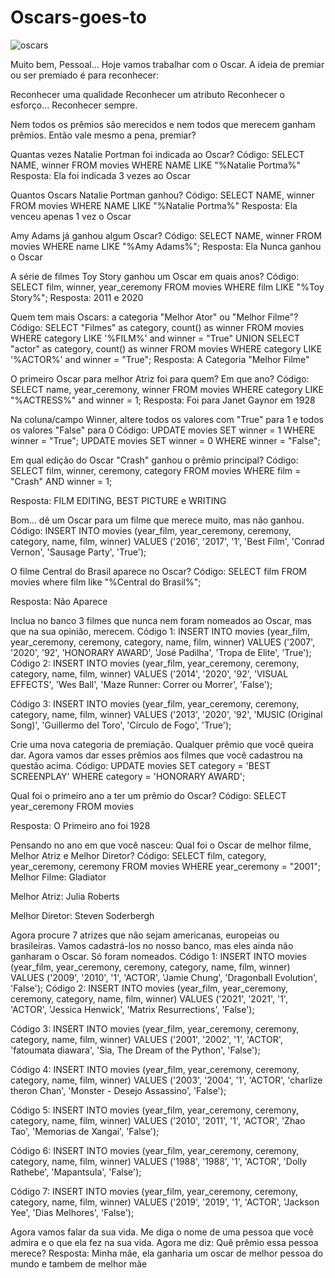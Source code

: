 # Oscars-goes-to
![oscars](https://github.com/LucasSilva77/Oscars-goes-to/assets/125465336/e30d2620-d66e-4f14-97c7-30e93c95f0c9) 

Muito bem, Pessoal...
Hoje vamos trabalhar com o Oscar. A ideia de premiar ou ser premiado é para reconhecer:

Reconhecer uma qualidade Reconhecer um atributo Reconhecer o esforço... Reconhecer sempre.

Nem todos os prêmios são merecidos e nem todos que merecem ganham prêmios. Então vale mesmo a pena, premiar?

Quantas vezes Natalie Portman foi indicada ao Oscar? Código: SELECT NAME, winner FROM movies WHERE NAME LIKE "%Natalie Portma%"
Resposta: Ela foi indicada 3 vezes ao Oscar

Quantos Oscars Natalie Portman ganhou? Código: SELECT NAME, winner FROM movies WHERE NAME LIKE "%Natalie Portma%"
Resposta: Ela venceu apenas 1 vez o Oscar

Amy Adams já ganhou algum Oscar? Código: SELECT NAME, winner FROM movies WHERE name LIKE "%Amy Adams%";
Resposta: Ela Nunca ganhou o Oscar

A série de filmes Toy Story ganhou um Oscar em quais anos? Código: SELECT film, winner, year_ceremony FROM movies WHERE film LIKE "%Toy Story%";
Resposta: 2011 e 2020

Quem tem mais Oscars: a categoria "Melhor Ator" ou "Melhor Filme"? Código: SELECT "Filmes" as category, count() as winner FROM movies WHERE category LIKE '%FILM%' and winner = "True" UNION SELECT "actor" as category, count() as winner FROM movies WHERE category LIKE '%ACTOR%' and winner = "True";
Resposta: A Categoria "Melhor Filme"

O primeiro Oscar para melhor Atriz foi para quem? Em que ano? Código: SELECT name, year_ceremony, winner FROM movies WHERE category LIKE "%ACTRESS%" and winner = 1;
Resposta: Foi para Janet Gaynor em 1928

Na coluna/campo Winner, altere todos os valores com "True" para 1 e todos os valores "False" para 0 Código: UPDATE movies SET winner = 1 WHERE winner = "True"; UPDATE movies SET winner = 0 WHERE winner = "False";

Em qual edição do Oscar "Crash" ganhou o prêmio principal? Código: SELECT film, winner, ceremony, category FROM movies WHERE film = "Crash" AND winner = 1;

Resposta: FILM EDITING, BEST PICTURE e WRITING

Bom... dê um Oscar para um filme que merece muito, mas não ganhou. Código: INSERT INTO movies (year_film, year_ceremony, ceremony, category, name, film, winner) VALUES ('2016', '2017', '1', 'Best Film', 'Conrad Vernon', 'Sausage Party', 'True');

O filme Central do Brasil aparece no Oscar? Código: SELECT film FROM movies where film like "%Central do Brasil%";

Resposta: Não Aparece

Inclua no banco 3 filmes que nunca nem foram nomeados ao Oscar, mas que na sua opinião, merecem. Código 1: INSERT INTO movies (year_film, year_ceremony, ceremony, category, name, film, winner) VALUES ('2007', '2020', '92', 'HONORARY AWARD', 'José Padilha', 'Tropa de Elite', 'True');
Código 2: INSERT INTO movies (year_film, year_ceremony, ceremony, category, name, film, winner) VALUES ('2014', '2020', '92', 'VISUAL EFFECTS', 'Wes Ball', 'Maze Runner: Correr ou Morrer', 'False');

Código 3: INSERT INTO movies (year_film, year_ceremony, ceremony, category, name, film, winner) VALUES ('2013', '2020', '92', 'MUSIC (Original Song)', 'Guillermo del Toro', 'Círculo de Fogo', 'True');

Crie uma nova categoria de premiação. Qualquer prêmio que você queira dar. Agora vamos dar esses prêmios aos filmes que você cadastrou na questão acima. Código: UPDATE movies SET category = 'BEST SCREENPLAY' WHERE category = 'HONORARY AWARD';

Qual foi o primeiro ano a ter um prêmio do Oscar? Código: SELECT year_ceremony FROM movies

Resposta: O Primeiro ano foi 1928

Pensando no ano em que você nasceu: Qual foi o Oscar de melhor filme, Melhor Atriz e Melhor Diretor? Código: SELECT film, category, year_ceremony, ceremony FROM movies WHERE year_ceremony = "2001";
Melhor Filme: Gladiator

Melhor Atriz: Julia Roberts

Melhor Diretor: Steven Soderbergh

Agora procure 7 atrizes que não sejam americanas, europeias ou brasileiras. Vamos cadastrá-los no nosso banco, mas eles ainda não ganharam o Oscar. Só foram nomeados. Código 1: INSERT INTO movies (year_film, year_ceremony, ceremony, category, name, film, winner) VALUES ('2009', '2010', '1', 'ACTOR', 'Jamie Chung', 'Dragonball Evolution', 'False');
Código 2: INSERT INTO movies (year_film, year_ceremony, ceremony, category, name, film, winner) VALUES ('2021', '2021', '1', 'ACTOR', 'Jessica Henwick', 'Matrix Resurrections', 'False');

Código 3: INSERT INTO movies (year_film, year_ceremony, ceremony, category, name, film, winner) VALUES ('2001', '2002', '1', 'ACTOR', 'fatoumata diawara', 'Sia, The Dream of the Python', 'False');

Código 4: INSERT INTO movies (year_film, year_ceremony, ceremony, category, name, film, winner) VALUES ('2003', '2004', '1', 'ACTOR', 'charlize theron Chan', 'Monster - Desejo Assassino', 'False');

Código 5: INSERT INTO movies (year_film, year_ceremony, ceremony, category, name, film, winner) VALUES ('2010', '2011', '1', 'ACTOR', 'Zhao Tao', 'Memorias de Xangai', 'False');

Código 6: INSERT INTO movies (year_film, year_ceremony, ceremony, category, name, film, winner) VALUES ('1988', '1988', '1', 'ACTOR', 'Dolly Rathebe', 'Mapantsula', 'False');

Código 7: INSERT INTO movies (year_film, year_ceremony, ceremony, category, name, film, winner) VALUES ('2019', '2019', '1', 'ACTOR', 'Jackson Yee', 'Dias Melhores', 'False');

Agora vamos falar da sua vida. Me diga o nome de uma pessoa que você admira e o que ela fez na sua vida. Agora me diz: Quê prêmio essa pessoa merece? Resposta: Minha mãe, ela ganharia um oscar de melhor pessoa do mundo e tambem de melhor mãe
